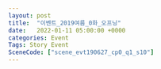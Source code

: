 ```yaml
---
layout: post
title:  "이벤트_2019여름_0화_오프닝"
date:   2022-01-11 05:00:00 +0000
categories: Event
Tags: Story Event
SceneCode: ["scene_evt190627_cp0_q1_s10"]
---
```

